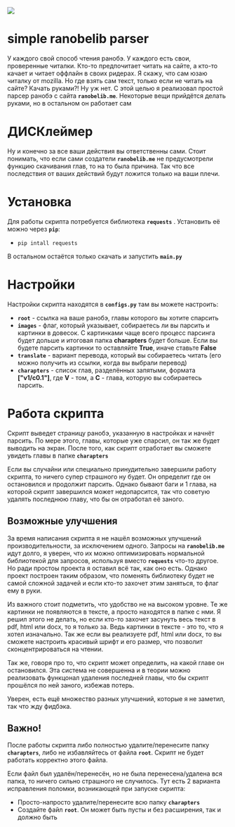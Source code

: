 ![](https://i.imgur.com/x3UpiiJ.png)

# simple ranobelib parser
У каждого свой способ чтения ранобэ. У каждого есть свои, проверенные читалки. Кто-то предпочитает читать на сайте, а кто-то качает и читает оффлайн в своих ридерах. Я скажу, что сам юзаю читалку от mozilla. Но где взять сам текст, только если не читать на сайте? Качать руками?! Ну уж нет.
C этой целью я реализовал простой парсер ранобэ с сайта **`ranobelib.me`**. Некоторые вещи прийдётся делать руками, но в остальном он работает сам

# ДИСКлеймер
Ну и конечно за все ваши действия вы ответственны сами. Стоит понимать, что если сами создатели **`ranobelib.me`** не предусмотрели функцию скачивания глав, то на то была причина. Так что все последствия от ваших действий будут ложится только на ваши плечи.  

# Установка
Для работы скрипта потребуется библиотека **`requests`** . Установить её можно через **`pip`**:

 - `pip intall requests`

В остальном остаётся только скачать и запустить **`main.py`**

# Настройки
Настройки скрипта находятся в **`configs.py`**
там вы можете настроить:

 - **`root`** - ссылка на ваше ранобэ, главы которого вы хотите спарсить
 - **`images`** - флаг, который указывает, собираетесь ли вы парсить и картинки в довесок. С картинками чаще всего процесс парсинга будет дольше и итоговая папка **charapters** будет больше. Если вы будете парсить картинки то оставляйте **True**, иначе ставьте **False**
 - **`translate`** - вариант перевода, который вы собираетесь читать (его можно получить из ссылки, когда вы выбрали перевод)
 - **`charapters`** - список глав, разделённых запятыми, формата **["v1/c0.1"]**, где **V** - том, а **C** - глава, которую вы  собираетесь парсить. 

# Работа скрипта
Скрипт выведет страницу ранобэ, указанную в настройках и начнёт парсить. По мере этого, главы, которые уже спарсил, он так же будет выводить на экран. После того, как скрипт отработает вы сможете увидеть главы в папке **`charapters`** 

Если вы случайни или специально принудительно завершили работу скрипта, то ничего супер страшного ну будет. Он определит где он остановился и продолжит парсить. Однако бывают баги и 1 глава, на которой скрипт завершился может недопарсится, так что советую удалять последнюю главу, что бы он отработал её заного.

## Возможные улучшения
За время написания скрипта я не нашёл возможных улучшений производительности, за исключением одного. Запросы на **`ranobelib.me`** идут долго, я уверен, что их можно оптимизировать нормальной библиотекой для запросов, используя вместо **`requests`** что-то другое. Но ради простоы проекта я оставил всё так, как оно есть. Однако проект построен таким образом, что поменять библиотеку будет не самой сложной задачей и если кто-то захочет этим заняться, то флаг ему в руки.

Из важного стоит подметить, что удобство не на высоком уровне. Те же картинки не появляются в тексте, а просто находятся в папке с нми.
Я решил этого не делать, но если кто-то захочет засунуть весь текст в pdf, html или docx, то я только за. Ведь картинки в тексте - это то, что я хотел изначально. Так же если вы реализуете pdf, html или docx, то вы сможете настроить красивый шрифт и его размер, что позволит сконцентрироваться на чтении. 

Так же, говоря про то, что скрипт может определить, на какой главе он остановился. Эта система не совершенна и в теории можно реализовать функцонал удаления последней главы, что бы скрипт прошёлся по ней заного, избежав потерь.

Уверен, есть ещё множество разных улучшений, которые я не заметил, так что жду фидбэка.

## Важно!
После работы скрипта либо полностью удалите/перенесите папку **`charapters`**,  либо не избавляйтесь от файла **`root`**. Скрипт не будет работать корректно этого файла. 

Если файл был удалён/перенесён, но не была перенесена/удалена вся папка, то ничего сильно страшного не случилось. Тут есть 2 варианта исправления поломки, возникающей при запуске скрипта:

 - Просто-напросто удалите/перенесите всю папку **`charapters`**
 - Создайте файл **`root`**. Он может быть пусты и без расширения, так и должно быть
